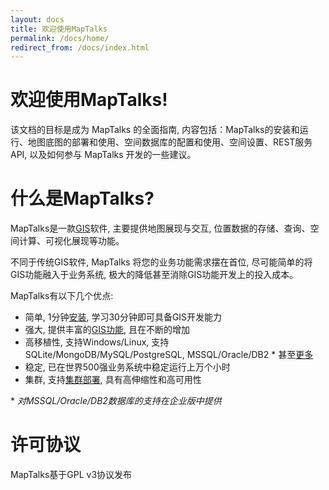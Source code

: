 ```yaml
---
layout: docs
title: 欢迎使用MapTalks
permalink: /docs/home/
redirect_from: /docs/index.html
---
```


# 欢迎使用MapTalks!

该文档的目标是成为 MapTalks 的全面指南,  内容包括：MapTalks的安装和运行、地图底图的部署和使用、空间数据库的配置和使用、空间设置、REST服务API, 以及如何参与 MapTalks 开发的一些建议。

# 什么是MapTalks?

MapTalks是一款[GIS](https://en.wikipedia.org/wiki/Geographic_information_system)软件, 主要提供地图展现与交互, 位置数据的存储、查询、空间计算、可视化展现等功能。

不同于传统GIS软件, MapTalks 将您的业务功能需求摆在首位, 尽可能简单的将GIS功能融入于业务系统, 极大的降低甚至消除GIS功能开发上的投入成本。

MapTalks有以下几个优点:

* 简单, 1分钟[安装](http://www.foo.com), 学习30分钟即可具备GIS开发能力 
* 强大, 提供丰富的[GIS功能](http://www.foo.com), 且在不断的增加
* 高移植性, 支持Windows/Linux, 支持SQLite/MongoDB/MySQL/PostgreSQL, MSSQL/Oracle/DB2 \* 甚至[更多](roadmap.html)
* 稳定, 已在世界500强业务系统中稳定运行上万个小时
* 集群, 支持[集群部署](cluster.html), 具有高伸缩性和高可用性  


\* *对MSSQL/Oracle/DB2数据库的支持在企业版中提供*

# 许可协议

MapTalks基于GPL v3协议发布
